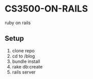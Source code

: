 # CS3500-ON-RAILS
ruby on rails

## Setup

1. clone repo
2. cd to /blog
3. bundle install 
4. rake db:create 
5. rails server
